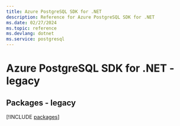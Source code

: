 ```yaml
---
title: Azure PostgreSQL SDK for .NET
description: Reference for Azure PostgreSQL SDK for .NET
ms.date: 02/27/2024
ms.topic: reference
ms.devlang: dotnet
ms.service: postgresql
---
```

# Azure PostgreSQL SDK for .NET - legacy
## Packages - legacy
[!INCLUDE [packages](postgresql-index.md)]